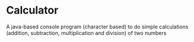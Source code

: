# Calculator
A java-based console program (character based) to do simple calculations (addition, subtraction, multiplication and division) of two numbers
